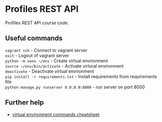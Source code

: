 # Profiles REST API

Profiles REST API course code.

## Useful commands

`vagrant ssh` - Connect to vagrant server  
`exit` - Logout of vagrant server  
`python -m venv ~/env` - Create virtual environment  
`source ~/env/bin/activate` - Activate virtural environment  
`deactivate` - Deactivate virtual environment  
`pip install -r requirements.txt` - Install requirements from requirements file  
`python manage.py runserver 0.0.0.0:8000` - run server on port 8000

## Further help

- [virtual environment commands cheatsheet](https://python-guide.readthedocs.io/en/latest/dev/virtualenvs/)
